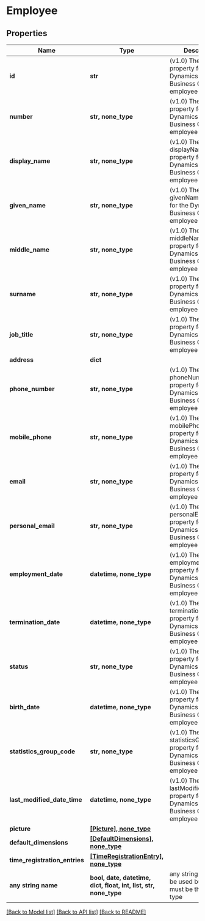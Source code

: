 # Employee


## Properties
Name | Type | Description | Notes
------------ | ------------- | ------------- | -------------
**id** | **str** | (v1.0) The id property for the Dynamics 365 Business Central employee entity | [optional] 
**number** | **str, none_type** | (v1.0) The number property for the Dynamics 365 Business Central employee entity | [optional] 
**display_name** | **str, none_type** | (v1.0) The displayName property for the Dynamics 365 Business Central employee entity | [optional] 
**given_name** | **str, none_type** | (v1.0) The givenName property for the Dynamics 365 Business Central employee entity | [optional] 
**middle_name** | **str, none_type** | (v1.0) The middleName property for the Dynamics 365 Business Central employee entity | [optional] 
**surname** | **str, none_type** | (v1.0) The surname property for the Dynamics 365 Business Central employee entity | [optional] 
**job_title** | **str, none_type** | (v1.0) The jobTitle property for the Dynamics 365 Business Central employee entity | [optional] 
**address** | **dict** |  | [optional] 
**phone_number** | **str, none_type** | (v1.0) The phoneNumber property for the Dynamics 365 Business Central employee entity | [optional] 
**mobile_phone** | **str, none_type** | (v1.0) The mobilePhone property for the Dynamics 365 Business Central employee entity | [optional] 
**email** | **str, none_type** | (v1.0) The email property for the Dynamics 365 Business Central employee entity | [optional] 
**personal_email** | **str, none_type** | (v1.0) The personalEmail property for the Dynamics 365 Business Central employee entity | [optional] 
**employment_date** | **datetime, none_type** | (v1.0) The employmentDate property for the Dynamics 365 Business Central employee entity | [optional] 
**termination_date** | **datetime, none_type** | (v1.0) The terminationDate property for the Dynamics 365 Business Central employee entity | [optional] 
**status** | **str, none_type** | (v1.0) The status property for the Dynamics 365 Business Central employee entity | [optional] 
**birth_date** | **datetime, none_type** | (v1.0) The birthDate property for the Dynamics 365 Business Central employee entity | [optional] 
**statistics_group_code** | **str, none_type** | (v1.0) The statisticsGroupCode property for the Dynamics 365 Business Central employee entity | [optional] 
**last_modified_date_time** | **datetime, none_type** | (v1.0) The lastModifiedDateTime property for the Dynamics 365 Business Central employee entity | [optional] 
**picture** | [**[Picture], none_type**](Picture.md) |  | [optional] 
**default_dimensions** | [**[DefaultDimensions], none_type**](DefaultDimensions.md) |  | [optional] 
**time_registration_entries** | [**[TimeRegistrationEntry], none_type**](TimeRegistrationEntry.md) |  | [optional] 
**any string name** | **bool, date, datetime, dict, float, int, list, str, none_type** | any string name can be used but the value must be the correct type | [optional]

[[Back to Model list]](../README.md#documentation-for-models) [[Back to API list]](../README.md#documentation-for-api-endpoints) [[Back to README]](../README.md)


